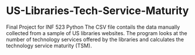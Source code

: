 # US-Libraries-Tech-Service-Maturity
Final Project for INF 523 Python
The CSV file contails the data manually collected from a sample of US libraries websites.
The program looks at the number of technology services offered by the libraries and calculates the technology service maturity (TSM).
